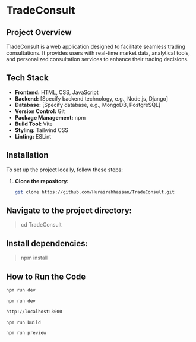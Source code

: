 # TradeConsult

## Project Overview

TradeConsult is a web application designed to facilitate seamless trading consultations. It provides users with real-time market data, analytical tools, and personalized consultation services to enhance their trading decisions.

## Tech Stack

- **Frontend:** HTML, CSS, JavaScript
- **Backend:** [Specify backend technology, e.g., Node.js, Django]
- **Database:** [Specify database, e.g., MongoDB, PostgreSQL]
- **Version Control:** Git
- **Package Management:** npm
- **Build Tool:** Vite
- **Styling:** Tailwind CSS
- **Linting:** ESLint

## Installation

To set up the project locally, follow these steps:

1. **Clone the repository:**
   ```bash
   git clone https://github.com/Hurairahhassan/TradeConsult.git

## Navigate to the project directory:
> cd TradeConsult

## Install dependencies:
> npm install

## How to Run the Code
```bash
npm run dev

npm run dev

http://localhost:3000

npm run build

npm run preview
